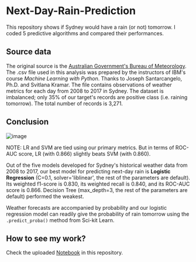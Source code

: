 # Next-Day-Rain-Prediction
This repository shows if Sydney would have a rain (or not) tomorrow. I coded 5 predictive algorithms and compared their performances. 

## Source data
The original source is the [Australian Government's Bureau of Meteorology](http://www.bom.gov.au/climate/dwo/?utm_medium=Exinfluencer&utm_source=Exinfluencer&utm_content=000026UJ&utm_term=10006555&utm_id=NA-SkillsNetwork-Channel-SkillsNetworkCoursesIBMDeveloperSkillsNetworkML0101ENSkillsNetwork20718538-2022-01-01). The .csv file used in this analysis was prepared by the instructors of IBM's course _Machine Learning with Python_. Thanks to Joseph Santarcangelo, Ph.D. and Svitlana Kramar. The file contains observations of weather metrics for each day from 2008 to 2017 in Sydney. The dataset is imbalanced; only 35% of our target's records are positive class (i.e. raining tomorrow). The total number of records is 3,271. 

## Conclusion
![image](https://github.com/marvin-rubia/Next-Day-Rain-Prediction/assets/140475770/159f4e97-f4b8-4f52-87ab-5405866841e5)

NOTE: LR and SVM are tied using our primary metrics. But in terms of ROC-AUC score, LR (with 0.866) slightly beats SVM (with 0.860). 

Out of the five models developed for Sydney's historical weather data from 2008 to 2017, our best model for predicting next-day rain is **Logistic Regression** (C=0.1, solver='liblinear', the rest of the parameters are default). Its weighted f1-score is 0.830, its weighted recall is 0.840, and its ROC-AUC score is 0.866. Decision Tree (max_depth=3, the rest of the parameters are default) performed the weakest. 

Weather forecasts are accompanied by probability and our logistic regression model can readily give the probability of rain tomorrow using the `.predict_proba()` method from Sci-kit Learn. 

## How to see my work?
Check the uploaded [Notebook](https://github.com/marvin-rubia/Next-Day-Rain-Prediction/blob/main/Next_Day_Rain_Prediction.ipynb) in this repository. 
